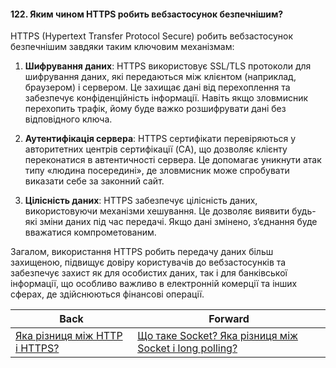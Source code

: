 #### 122. Яким чином HTTPS робить вебзастосунок безпечнішим?

HTTPS (Hypertext Transfer Protocol Secure) робить вебзастосунок безпечнішим завдяки таким ключовим механізмам:

1. **Шифрування даних**: HTTPS використовує SSL/TLS протоколи для шифрування даних, які передаються між клієнтом (наприклад, браузером) і сервером. Це захищає дані від перехоплення та забезпечує конфіденційність інформації. Навіть якщо зловмисник перехопить трафік, йому буде важко розшифрувати дані без відповідного ключа.

2. **Аутентифікація сервера**: HTTPS сертифікати перевіряються у авторитетних центрів сертифікації (CA), що дозволяє клієнту переконатися в автентичності сервера. Це допомагає уникнути атак типу «людина посередині», де зловмисник може спробувати виказати себе за законний сайт.

3. **Цілісність даних**: HTTPS забезпечує цілісність даних, використовуючи механізми хешування. Це дозволяє виявити будь-які зміни даних під час передачі. Якщо дані змінено, з’єднання буде вважатися компрометованим.

Загалом, використання HTTPS робить передачу даних більш захищеною, підвищує довіру користувачів до вебзастосунків та забезпечує захист як для особистих даних, так і для банківської інформації, що особливо важливо в електронній комерції та інших сферах, де здійснюються фінансові операції.

| Back | Forward |
|---|---|
| [Яка різниця між HTTP і HTTPS?](/ua/middle/networking/what-is-the-difference-between-http-and-https.md)  | [Що таке Socket? Яка різниця між Socket і long polling?](/ua/middle/networking/what-is-a-socket-whats-the-difference-between-a-socket-and-long-polling.md) |